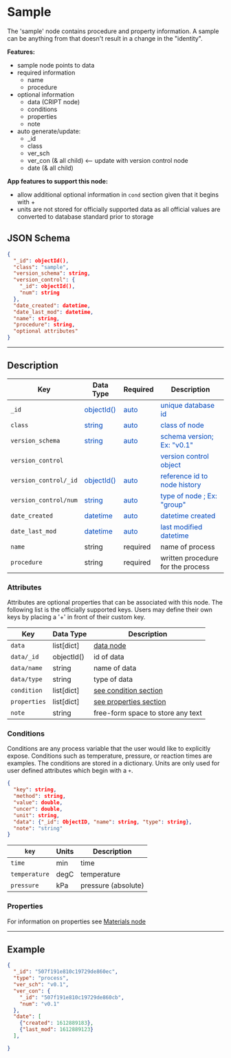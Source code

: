 # Sample

The 'sample' node contains procedure and property information. A sample can be anything from that doesn't
result in a change in the "identity".

**Features:**

* sample node points to data
* required information
    * name
    * procedure
* optional information
    * data (CRIPT node)
    * conditions
    * properties
    * note
* auto generate/update:
    * _id
    * class
    * ver_sch
    * ver_con (& all child) <-- update with version control node
    * date (& all child)


**App features to support this node:**

* allow additional optional information in `cond` section given that it begins with +
* units are not stored for officially supported data as all official values are converted to database standard prior to storage

## JSON Schema

```json
{
  "_id": objectId(),
  "class": "sample",
  "version_schema": string,
  "version_control": {
    "_id": objectId(),
    "num": string
  },
  "date_created": datetime,
  "date_last_mod": datetime,
  "name": string,
  "procedure": string,
  "optional attributes"
}
```


---

## Description

Key                   |Data Type     |Required  |Description
-------------         |---------     |------    |----
`_id`                 |<span style="color:rgb(0, 72, 189)"> objectId() </span>   | <span style="color:rgb(0, 72, 189)">  auto  </span> | <span style="color:rgb(0, 72, 189)">  unique database id  </span>
`class`               |<span style="color:rgb(0, 72, 189)">  string  </span>     | <span style="color:rgb(0, 72, 189)">  auto  </span> | <span style="color:rgb(0, 72, 189)">  class of node  </span>
`version_schema`      |<span style="color:rgb(0, 72, 189)">  string  </span>     | <span style="color:rgb(0, 72, 189)">  auto  </span> | <span style="color:rgb(0, 72, 189)">  schema version; Ex: "v0.1"  </span>
`version_control`     |                                                          |                                                     | <span style="color:rgb(0, 72, 189)">  version control object  </span>
`version_control/_id` |<span style="color:rgb(0, 72, 189)">  objectId()  </span> | <span style="color:rgb(0, 72, 189)">  auto  </span> | <span style="color:rgb(0, 72, 189)">  reference id to node history  </span>
`version_control/num` |<span style="color:rgb(0, 72, 189)">  string  </span>     | <span style="color:rgb(0, 72, 189)">auto  </span>   | <span style="color:rgb(0, 72, 189)">  type of node ; Ex: "group"  </span>
`date_created`        |<span style="color:rgb(0, 72, 189)">  datetime  </span>   | <span style="color:rgb(0, 72, 189)">auto  </span>   | <span style="color:rgb(0, 72, 189)">  datetime created  </span>
`date_last_mod`       |<span style="color:rgb(0, 72, 189)">  datetime  </span>   | <span style="color:rgb(0, 72, 189)">auto  </span>   | <span style="color:rgb(0, 72, 189)">  last modified datetime  </span>
`name`                    | string        | required  | name of process
`procedure`               | string        | required  | written procedure for the process


### Attributes

Attributes are optional properties that can be associated with this node. The following list is the officially supported
keys. Users may define their own keys by placing a '+' in front of their custom key.

Key                | Data Type    | Description
-------------      | ---------    | ----
`data`             | list[dict]   | [data node](../data-models/Data.md)
`data/_id`         | objectId()   | id of data
`data/name`        | string       | name of data
`data/type`        | string       | type of data
`condition`        | list[dict]   | [see condition section](../Process/#conditions)
`properties`       | list[dict]   | [see properties section](../Process/#properties)
`note`             | string       | free-form space to store any text


### Conditions

Conditions are any process variable that the user would like to explicitly expose. Conditions such as temperature,
pressure, or reaction times are examples. The conditions are stored in a dictionary. Units are only used for user
defined attributes which begin with a `+`.

```json
{
  "key": string, 
  "method": string, 
  "value": double, 
  "uncer": double, 
  "unit": string,
  "data": {"_id": ObjectID, "name": string, "type": string}, 
  "note": "string"
}
```

`key`                 | Units     | Description
-------------         | ----      | ----
`time`                | min       | time
`temperature`         | degC      | temperature
`pressure`            | kPa       | pressure (absolute)


### Properties

For information on properties see [Materials node](../Materials_P/#properties)


---

## Example

```json
{
  "_id": "507f191e810c19729de860ec",
  "type": "process",
  "ver_sch": "v0.1",
  "ver_con": {
    "_id": "507f191e810c19729de860cb",
    "num": "v0.1"
  },
  "date": [
    {"created": 1612889183},
    {"last_mod": 1612889123}
  ],

}
```

